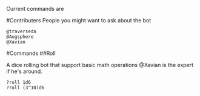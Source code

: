 Current commands are

#Contributers
People you might want to ask about the bot

```
@traverseda
@Augsphere
@Xavian
```

#Commands
##Roll

A dice rolling bot that support basic math operations
@Xavian is the expert if he's around.
```
?roll 1d6
?roll (3^10)d6

```
